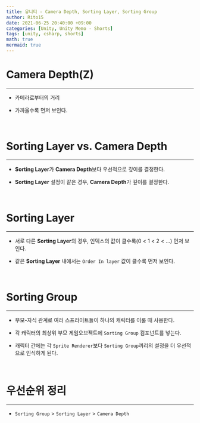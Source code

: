 ```yaml
---
title: 유니티 - Camera Depth, Sorting Layer, Sorting Group
author: Rito15
date: 2021-06-25 20:40:00 +09:00
categories: [Unity, Unity Memo - Shorts]
tags: [unity, csharp, shorts]
math: true
mermaid: true
---
```


# Camera Depth(Z)
---

- 카메라로부터의 거리

- 가까울수록 먼저 보인다.

<br>

# Sorting Layer vs. Camera Depth
---

- **Sorting Layer**가 **Camera Depth**보다 우선적으로 깊이를 결정한다.

- **Sorting Layer** 설정이 같은 경우, **Camera Depth**가 깊이를 결정한다.

<br>

# Sorting Layer
---

- 서로 다른 **Sorting Layer**의 경우, 인덱스의 값이 클수록(0 < 1 < 2 < ...) 먼저 보인다.

- 같은 **Sorting Layer** 내에서는 `Order In layer` 값이 클수록 먼저 보인다.

<br>

# Sorting Group
---

- 부모-자식 관계로 여러 스프라이트들이 하나의 캐릭터를 이룰 때 사용한다.

- 각 캐릭터의 최상위 부모 게임오브젝트에 `Sorting Group` 컴포넌트를 넣는다.

- 캐릭터 간에는 각 `Sprite Renderer`보다 `Sorting Group`끼리의 설정을 더 우선적으로 인식하게 된다.

<br>

# 우선순위 정리
---

- `Sorting Group` > `Sorting Layer` > `Camera Depth`
